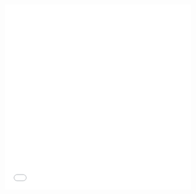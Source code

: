 <iframe src="instaxeditor/index.html" class="instaxframe"></iframe>

<style>
.instaxframe {
    width: 100%;
    height: 500px;
    border: none;
    display: block;
}
</style>
